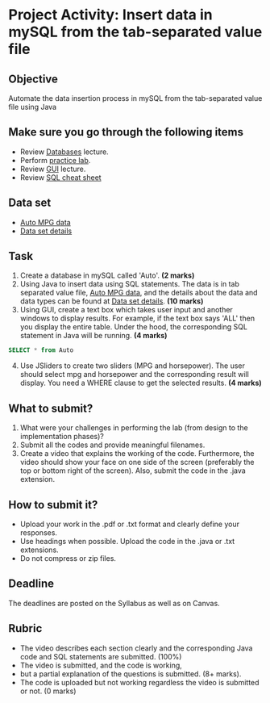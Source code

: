 # Project Activity: Insert data in mySQL from the tab-separated value file

## Objective

Automate the data insertion process in mySQL from the tab-separated value file using Java

## Make sure you go through the following items

- Review [Databases](https://htmlpreview.github.io/?https://github.com/d-khan/java/blob/main/databases/Lecture.html) lecture.
- Perform [practice lab](https://github.com/d-khan/java/blob/main/databases/Practice-lab.md).
- Review [GUI](https://github.com/d-khan/java/blob/main/gui/Lecture.md) lecture.
- Review [SQL cheat sheet](https://www.sqltutorial.org/sql-cheat-sheet/)

## Data set
- [Auto MPG data](https://github.com/d-khan/java/blob/main/project/auto-mpg.data-original)
- [Data set details](https://github.com/d-khan/java/blob/main/project/auto-mpg.names)

## Task
1. Create a database in mySQL called 'Auto'. **(2 marks)**
2. Using Java to insert data using SQL statements. The data is in tab separated value file, [Auto MPG data](https://github.com/d-khan/java/blob/main/project/auto-mpg.data-original), and the details about the data and data types can be found at [Data set details](https://github.com/d-khan/java/blob/main/project/auto-mpg.names). **(10 marks)**
3. Using GUI, create a text box which takes user input and another windows to display results. For example, if the text box says 'ALL' then you display the entire table. Under the hood, the corresponding SQL statement in Java will be running. **(4 marks)**
```sql
SELECT * from Auto
```
4. Use JSliders to create two sliders (MPG and horsepower). The user should select mpg and horsepower and the corresponding result will display. You need a WHERE clause to get the selected results. **(4 marks)**

## What to submit?
  
1. What were your challenges in performing the lab (from design to the implementation phases)?
2. Submit all the codes and provide meaningful filenames.
3. Create a video that explains the working of the code. Furthermore, the video should show your face on one side of the screen (preferably the top or bottom right of the screen). Also, submit the code in the .java extension. 

## How to submit it?

- Upload your work in the .pdf or .txt format and clearly define your responses.  
- Use headings when possible. Upload the code in the .java or .txt extensions.
- Do not compress or zip files.

## Deadline

The deadlines are posted on the Syllabus as well as on Canvas.

## Rubric

- The video describes each section clearly and the corresponding Java code and SQL statements are submitted. (100%)
- The video is submitted, and the code is working, 
- but a partial explanation of the questions is submitted. (8+ marks).  
- The code is uploaded but not working regardless the video is submitted or not. (0 marks)
